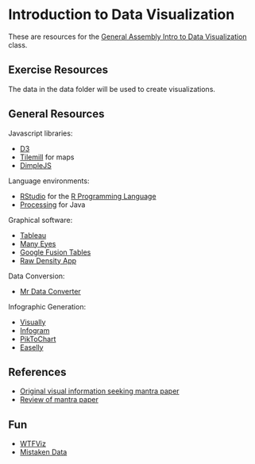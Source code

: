 # Introduction to Data Visualization
These are resources for the [General Assembly Intro to Data Visualization](https://generalassemb.ly/education/introduction-to-data-visualization/) class.

## Exercise Resources
The data in the data folder will be used to create visualizations.

## General Resources
Javascript libraries:
* [D3](http://d3js.org)
* [Tilemill](https://www.mapbox.com/tilemill/) for maps
* [DimpleJS](http://dimplejs.org/examples_index.html)

Language environments:
* [RStudio](http://www.rstudio.com/) for the [R Programming Language](http://www.r-project.org/)
* [Processing](http://processing.org/) for Java

Graphical software:
* [Tableau](http://www.tableausoftware.com/solutions/data-visualization)
* [Many Eyes](http://www-958.ibm.com/software/analytics/manyeyes/)
* [Google Fusion Tables](http://www.google.com/drive/apps.html#fusiontables)
* [Raw Density App](http://app.raw.densitydesign.org/#/)

Data Conversion:
* [Mr Data Converter](http://shancarter.github.io/mr-data-converter/)

Infographic Generation:
* [Visually](http://visual.ly)
* [Infogram](http://infogr.am)
* [PikToChart](http://piktochart.com)
* [Easelly](http://www.easel.ly)


## References
* [Original visual information seeking mantra paper](http://www.cs.ubc.ca/~tmm/courses/old533/readings/shneiderman96eyes.pdf)
* [Review of mantra paper](http://www.cc.gatech.edu/~john.stasko/8001/craft05.pdf)


## Fun
* [WTFViz](http://wtfviz.net/)
* [Mistaken Data](http://flowingdata.com/category/statistics/mistaken-data/)
